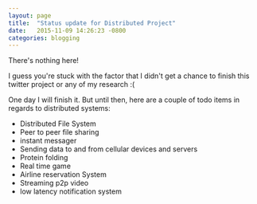 ```yaml
---
layout: page
title:  "Status update for Distributed Project"
date:   2015-11-09 14:26:23 -0800
categories: blogging
---
```


There's nothing here!

I guess you're stuck with the factor that I didn't get a chance to finish this twitter project or any of my research :(

One day I will finish it. But until then, here are a couple of todo items in regards to distributed systems:
* Distributed File System
* Peer to peer file sharing
* instant messager
* Sending data to and from cellular devices and servers
* Protein folding
* Real time game
* Airline reservation System
* Streaming p2p video
* low latency notification system
